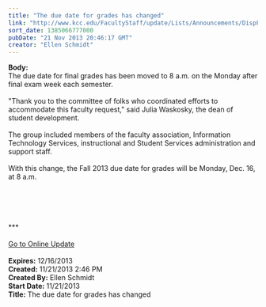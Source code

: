 ```yaml
---
title: "The due date for grades has changed"
link: "http://www.kcc.edu/FacultyStaff/update/Lists/Announcements/DispForm.aspx?ID=1338"
sort_date: 1385066777000
pubDate: "21 Nov 2013 20:46:17 GMT"
creator: "Ellen Schmidt"
---
```


<div><b>Body:</b> <div class="ExternalClassBCB80AAA63BE4EBEBEC0EC03FD2E05E2"><div>The due date for final grades has been moved to 8 a.m. on the Monday after final exam week each semester.</div>
<div> </div>
<div>&quot;Thank you to the committee of folks who coordinated efforts to accommodate this faculty request,&quot; said Julia Waskosky, the dean of student development.</div>
<div> </div>
<div>The group included members of the faculty association, Information Technology Services, instructional and Student Services administration and support staff.</div>
<div> </div>
<div>With this change, the Fall 2013 due date for grades will be Monday, Dec. 16, at 8 a.m. </div>
<div> </div>
<div> </div>
<div> </div>
<div> </div>
<div> </div>
<div>
<div></div>
<div></div>
<div>
<div>***</div>
<div></div>
<div></div>
<div> </div>
<div><a href="/FacultyStaff/update/Pages/dailyupdate.aspx">Go to Online Update</a></div>
<div></div></div></div>
<div> </div></div></div>
<div><b>Expires:</b> 12/16/2013</div>
<div><b>Created:</b> 11/21/2013 2:46 PM</div>
<div><b>Created By:</b> Ellen Schmidt</div>
<div><b>Start Date:</b> 11/21/2013</div>
<div><b>Title:</b> The due date for grades has changed</div>
